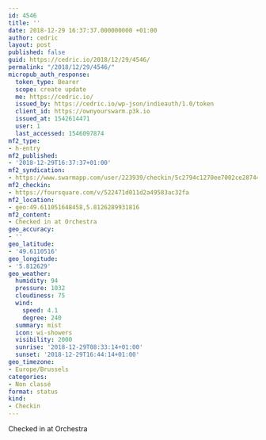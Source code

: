 ```yaml
---
id: 4546
title: ''
date: 2018-12-29 16:37:37.000000000 +01:00
author: cedric
layout: post
published: false
guid: https://cedric.io/2018/12/29/4546/
permalink: "/2018/12/29/4546/"
micropub_auth_response:
  token_type: Bearer
  scope: create update
  me: https://cedric.io/
  issued_by: https://cedric.io/wp-json/indieauth/1.0/token
  client_id: https://ownyourswarm.p3k.io
  issued_at: 1542614471
  user: 1
  last_accessed: 1546097874
mf2_type:
- h-entry
mf2_published:
- '2018-12-29T16:37:37+01:00'
mf2_syndication:
- https://www.swarmapp.com/user/223939/checkin/5c2794c1270ee7002ce28744
mf2_checkin:
- https://foursquare.com/v/522471d011d2a49583ac32fa
mf2_location:
- geo:49.611051648458,5.8126289931816
mf2_content:
- Checked in at Orchestra
geo_accuracy:
- ''
geo_latitude:
- '49.6110516'
geo_longitude:
- '5.812629'
geo_weather:
  humidity: 94
  pressure: 1032
  cloudiness: 75
  wind:
    speed: 4.1
    degree: 240
  summary: mist
  icon: wi-showers
  visibility: 2000
  sunrise: '2018-12-29T08:33:14+01:00'
  sunset: '2018-12-29T16:44:14+01:00'
geo_timezone:
- Europe/Brussels
categories:
- Non classé
format: status
kind:
- Checkin
---
```

Checked in at Orchestra